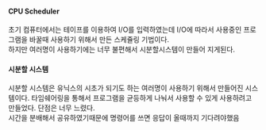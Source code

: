 #### CPU Scheduler
초기 컴퓨터에서는 테이프를 이용하여 I/O를 입력하였는데 I/O에 따라서 사용중인 프로그램을 바꿀때 사용하기 위해서 만든 스케쥴링 기법이다.  
하지만 여러명이 사용하기에는 너무 불편해서 시분할시스템이 만들어 지게된다.
#### 시분할 시스템
시분할 시스템은 유닉스의 시초가 되기도 하는 여러명이 사용하기 위해서 만들어진 시스템이다.
타임쉐어링을 통해서 프로그램을 균등하게 나눠서 사용할 수 있게 사용하려고 만들었다.
단점은 너무 느렸다.  
시간을 분배해서 공유하였기때문에 명령어를 쓰면 응답이 올때까지 기다려야했음